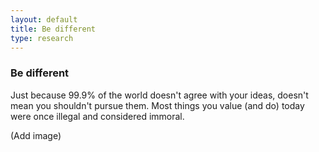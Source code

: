 ```yaml
---
layout: default
title: Be different
type: research
---
```


### Be different

Just because 99.9% of the world doesn't agree with your ideas, doesn't mean you shouldn't pursue them.
Most things you value (and do) today were once illegal and considered immoral.

(Add image)
